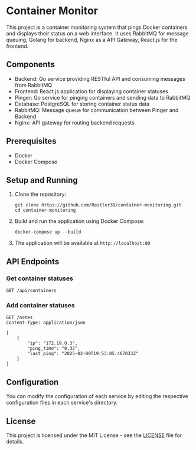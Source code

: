 # Container Monitor

This project is a container monitoring system that pings Docker containers and displays their status on a web interface. It uses RabbitMQ for message queuing, Golang for backend, Nginx as a API Gateway, React.js for the frontend.

## Components

- Backend: Go service providing RESTful API and consuming messages from RabbitMQ
- Frontend: React.js application for displaying container statuses
- Pinger: Go service for pinging containers and sending data to RabbitMQ
- Database: PostgreSQL for storing container status data
- RabbitMQ: Message queue for communication between Pinger and Backend
- Nginx: API gateway for routing backend requests

## Prerequisites

- Docker
- Docker Compose

## Setup and Running

1. Clone the repository:
   ```
   git clone https://github.com/Rastler3D/container-monitoring.git
   cd container-monitoring
   ```

2. Build and run the application using Docker Compose:
   ```
   docker-compose up --build
   ```

3. The application will be available at `http://localhost:80`

## API Endpoints

### Get container statuses

```
GET /api/containers
```

### Add container statuses

```
GET /notes
Content-Type: application/json

[
    {
        "ip": "172.19.0.3",
        "ping_time": "0.32",
        "last_ping": "2025-02-09T19:53:05.467033Z"
    }
]
```

## Configuration

You can modify the configuration of each service by editing the respective configuration files in each service's directory.

## License

This project is licensed under the MIT License - see the [LICENSE](LICENSE) file for details.
